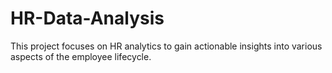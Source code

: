 # HR-Data-Analysis
This project focuses on HR analytics to gain actionable insights into various aspects of the employee lifecycle.
